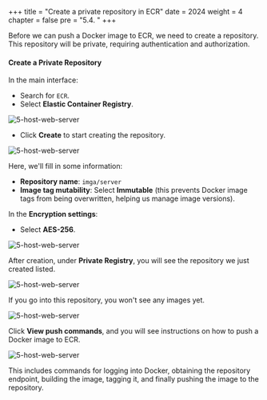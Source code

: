 +++
title = "Create a private repository in ECR"
date = 2024
weight = 4
chapter = false
pre = "5.4. "
+++

Before we can push a Docker image to ECR, we need to create a repository. This repository will be private, requiring authentication and authorization.

#### Create a Private Repository

In the main interface:

- Search for `ECR`.
- Select **Elastic Container Registry**.

![5-host-web-server](/images/5-host-web-server/5-4-1-search-ecr.png)

- Click **Create** to start creating the repository.

![5-host-web-server](/images/5-host-web-server/5-4-2-ecr-page.png)

Here, we'll fill in some information:

- **Repository name**: `imga/server`
- **Image tag mutability**: Select **Immutable** (this prevents Docker image tags from being overwritten, helping us manage image versions).

In the **Encryption settings**:

- Select **AES-256**.

![5-host-web-server](/images/5-host-web-server/5-4-3-setup-private-repository.png)

After creation, under **Private Registry**, you will see the repository we just created listed.

![5-host-web-server](/images/5-host-web-server/5-4-4-check-result.png)

If you go into this repository, you won't see any images yet.

![5-host-web-server](/images/5-host-web-server/5-4-5-view-push-commands.png)

Click **View push commands**, and you will see instructions on how to push a Docker image to ECR.

![5-host-web-server](/images/5-host-web-server/5-4-6-view-push-commands.png)

This includes commands for logging into Docker, obtaining the repository endpoint, building the image, tagging it, and finally pushing the image to the repository.
